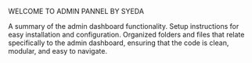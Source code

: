 WELCOME TO ADMIN PANNEL BY SYEDA


A summary of the admin dashboard functionality.
Setup instructions for easy installation and configuration.
Organized folders and files that relate specifically to the admin dashboard, ensuring that the code is clean, modular, and easy to navigate.
